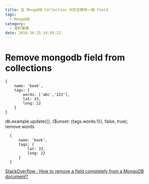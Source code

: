 ```yaml
---
title: 在 MongoDB Collection 內完全移除一個 Field
tags:
  - MongoDB
category:
  - 資料庫庫
date: 2018-10-25 14:58:22
---
```

# Remove mongodb field from collections #

```
{ 
    name: 'book',
    tags: {
        words: ['abc','123'],
        lat: 33,
        long: 22
    }
}
```

db.example.update({}, {$unset: {tags.words:1}}, false, true);  
remove words

```
  { 
      name: 'book',
      tags: {
          lat: 33,
          long: 22
      }
  }
```

[StackOverflow : How to remove a field completely from a MongoDB document?](https://stackoverflow.com/questions/6851933/how-to-remove-a-field-completely-from-a-mongodb-document)